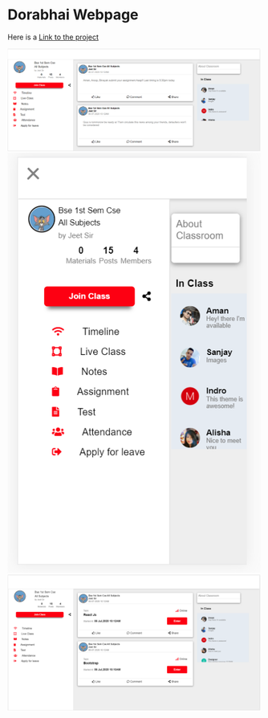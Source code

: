 # Dorabhai Webpage

Here is a <a href="https://mantaransingh.github.io/Dorabhai/" target="_blank">Link to the project</a>

<img src="./Images/sample.PNG">
<img src="./Images/sample2.PNG">
<img src="./Images/sample3.PNG">

